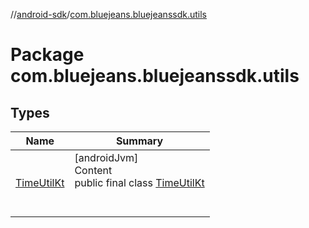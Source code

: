 //[android-sdk](../../index.md)/[com.bluejeans.bluejeanssdk.utils](index.md)



# Package com.bluejeans.bluejeanssdk.utils  


## Types  
  
|  Name |  Summary | 
|---|---|
| <a name="com.bluejeans.bluejeanssdk.utils/TimeUtilKt///PointingToDeclaration/"></a>[TimeUtilKt](-time-util-kt/index.md)| <a name="com.bluejeans.bluejeanssdk.utils/TimeUtilKt///PointingToDeclaration/"></a>[androidJvm]  <br>Content  <br>public final class [TimeUtilKt](-time-util-kt/index.md)  <br><br><br>|

